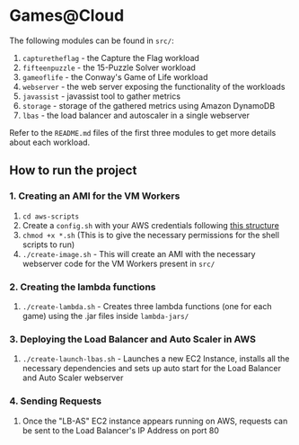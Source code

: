 # Games@Cloud

The following modules can be found in `src/`:

1. `capturetheflag` - the Capture the Flag workload
2. `fifteenpuzzle` - the 15-Puzzle Solver workload
3. `gameoflife` - the Conway's Game of Life workload
4. `webserver` - the web server exposing the functionality of the workloads
5. `javassist` - javassist tool to gather metrics
6. `storage` - storage of the gathered metrics using Amazon DynamoDB
7. `lbas` - the load balancer and autoscaler in a single webserver

Refer to the `README.md` files of the first three modules to get more details about each workload.

## How to run the project

### 1. Creating an AMI for the VM Workers
1. `cd aws-scripts`
2. Create a `config.sh` with your AWS credentials following [this structure](aws-scripts/config-template.sh)
3. `chmod +x *.sh` (This is to give the necessary permissions for the shell scripts to run)
4. `./create-image.sh` - This will create an AMI with the necessary webserver code for the VM Workers present in `src/`

### 2. Creating the lambda functions
1. `./create-lambda.sh` - Creates three lambda functions (one for each game) using the .jar files inside `lambda-jars/`

### 3. Deploying the Load Balancer and Auto Scaler in AWS
1. `./create-launch-lbas.sh` - Launches a new EC2 Instance, installs all the necessary dependencies and sets up auto start for the Load Balancer and Auto Scaler webserver

### 4. Sending Requests
1. Once the "LB-AS" EC2 instance appears running on AWS, requests can be sent to the Load Balancer's IP Address on port 80